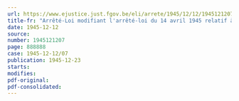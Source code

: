 ```yaml
---
url: https://www.ejustice.just.fgov.be/eli/arrete/1945/12/12/1945121207/justel
title-fr: "Arrêté-Loi modifiant l'arrêté-loi du 14 avril 1945 relatif à l'octroi de prêts à faible intérêt aux ouvriers mineurs, en vue de l'achat ou de la construction d'une habitation"
date: 1945-12-12
source:
number: 1945121207
page: 888888
case: 1945-12-12/07
publication: 1945-12-23
starts:
modifies:
pdf-original:
pdf-consolidated:
---
```


